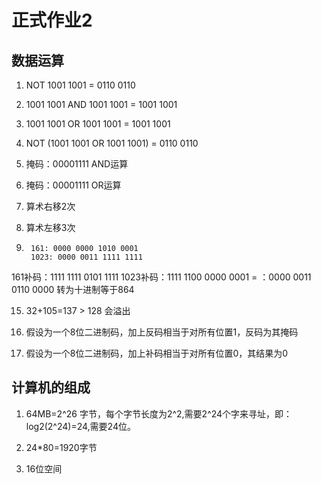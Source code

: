 # 正式作业2
## 数据运算
1. NOT  1001 1001 = 0110 0110

2. 1001 1001 AND 1001 1001 = 1001 1001

3. 1001 1001 OR 1001 1001 = 1001 1001

4. NOT (1001 1001 OR 1001 1001) = 0110 0110

5. 掩码：00001111    AND运算

6. 掩码：00001111    OR运算

9. 算术右移2次

10. 算术左移3次

13.      161: 0000 0000 1010 0001
         1023: 0000 0011 1111 1111
  161补码：1111 1111 0101 1111
1023补码：1111 1100 0000 0001
            = ：0000 0011 0110 0000
            转为十进制等于864

15. 32+105=137 > 128 会溢出

20. 假设为一个8位二进制码，加上反码相当于对所有位置1，反码为其掩码

21. 假设为一个8位二进制码，加上补码相当于对所有位置0，其结果为0

## 计算机的组成

1. 64MB=2^26 字节，每个字节长度为2^2,需要2^24个字来寻址，即：log2(2^24)=24,需要24位。

2. 24*80=1920字节

3. 16位空间
